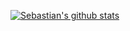 [![Sebastian's github stats](https://github-readme-stats.vercel.app/api?username=Sebery)](https://github.com/Sebery/github-readme-stats)

